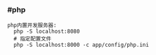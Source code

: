 ### #php

```
php内置开发服务器:
  php -S localhost:8080
  # 指定配置文件
  php -S localhost:8000 -c app/config/php.ini

```
